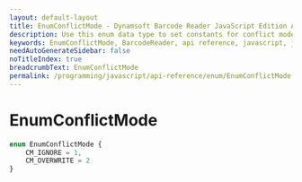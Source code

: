 ```yaml
---
layout: default-layout
title: EnumConflictMode - Dynamsoft Barcode Reader JavaScript Edition API
description: Use this enum data type to set constants for conflict mode of barcodes when using Dynamsoft Barcode Reader JavaScript Edition in your project..
keywords: EnumConflictMode, BarcodeReader, api reference, javascript, js
needAutoGenerateSidebar: false
noTitleIndex: true
breadcrumbText: EnumConflictMode
permalink: /programming/javascript/api-reference/enum/EnumConflictMode.html
---
```



# EnumConflictMode

```ts
enum EnumConflictMode { 
    CM_IGNORE = 1, 
    CM_OVERWRITE = 2 
}
```
